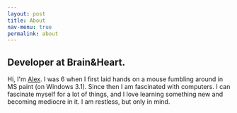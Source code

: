 ```yaml
---
layout: post
title: About
nav-menu: true
permalink: about
---
```


## Developer at Brain&Heart.
Hi, I'm [Alex](https://github.com/atripes).
I was 6 when I first laid hands on a mouse fumbling around in MS paint (on Windows 3.1). Since then I am fascinated with computers. I can fascinate myself for a lot of things, and I love learning something new and becoming mediocre in it. I am restless, but only in mind.
